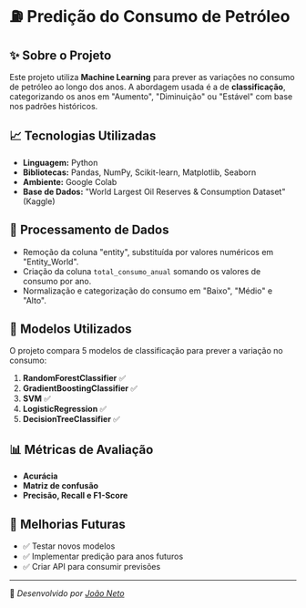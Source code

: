 # ⛽ Predição do Consumo de Petróleo

## ✨ Sobre o Projeto
Este projeto utiliza **Machine Learning** para prever as variações no consumo de petróleo ao longo dos anos. A abordagem usada é a de **classificação**, categorizando os anos em "Aumento", "Diminuição" ou "Estável" com base nos padrões históricos.

## 📈 Tecnologias Utilizadas
- **Linguagem:** Python
- **Bibliotecas:** Pandas, NumPy, Scikit-learn, Matplotlib, Seaborn
- **Ambiente:** Google Colab
- **Base de Dados:** "World Largest Oil Reserves & Consumption Dataset" (Kaggle)

## 🔄 Processamento de Dados
- Remoção da coluna "entity", substituída por valores numéricos em "Entity_World".
- Criação da coluna `total_consumo_anual` somando os valores de consumo por ano.
- Normalização e categorização do consumo em "Baixo", "Médio" e "Alto".

## 🌟 Modelos Utilizados
O projeto compara 5 modelos de classificação para prever a variação no consumo:
1. **RandomForestClassifier** ✅ 
2. **GradientBoostingClassifier** ✅ 
3. **SVM** ✅
4. **LogisticRegression** ✅
5. **DecisionTreeClassifier** ✅

## 📊 Métricas de Avaliação
- **Acurácia**
- **Matriz de confusão**
- **Precisão, Recall e F1-Score**

## 🚀 Melhorias Futuras
- ✅ Testar novos modelos
- ✅ Implementar predição para anos futuros
- ✅ Criar API para consumir previsões

---
🌟 *Desenvolvido por [João Neto](https://github.com/JoaoNettoo)*

